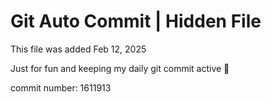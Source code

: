# Git Auto Commit | Hidden File

This file was added Feb 12, 2025

Just for fun and keeping my daily git commit active 🤪

commit number: 1611913
